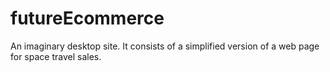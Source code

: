 # futureEcommerce
An imaginary desktop site. It consists of a simplified version of a web page for space travel sales.
